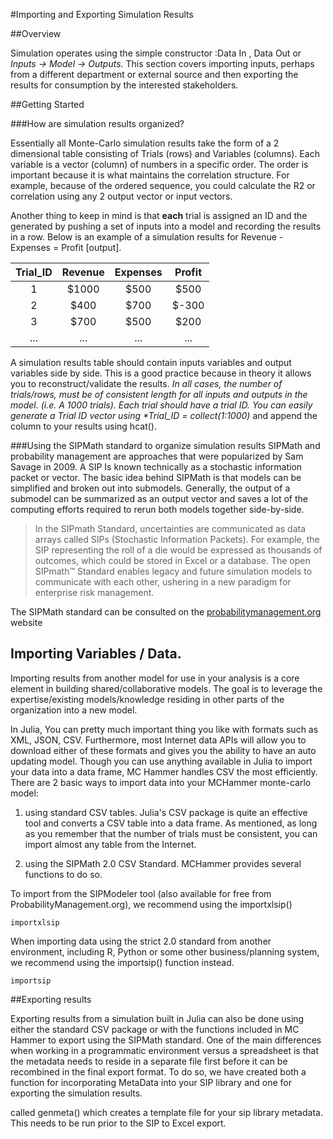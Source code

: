 #Importing and Exporting Simulation Results

##Overview

Simulation operates using the simple constructor :Data In , Data Out or *Inputs -> Model -> Outputs.*  This section covers importing inputs, perhaps from a different department or external source and then exporting the results for consumption by the interested stakeholders.

##Getting Started

###How are simulation results organized?

Essentially all Monte-Carlo simulation results take the form of a 2 dimensional table consisting of Trials (rows) and Variables (columns). Each variable is a vector (column) of numbers in a specific order. The order is important because it is what maintains the correlation structure. For example, because of the ordered sequence, you could calculate the R2 or correlation using any 2 output vector or input vectors.

Another thing to keep in mind is that **each** trial is assigned an ID and the generated by pushing a set of inputs into a model and recording the results in a row. Below is an example of a simulation results for Revenue - Expenses = Profit [output].

| Trial_ID | Revenue | Expenses | Profit |
|:--------:|:-------:|:--------:|:------:|
| 1        | $1000   | $500     | $500   |
| 2        | $400    | $700     | $-300  |
| 3        | $700    | $500     | $200   |
|...       | ...     |  ...     | ...    |


A simulation results table should contain inputs variables and output variables side by side. This is a good practice because in theory it allows you to reconstruct/validate the results. *_In all cases, the number of trials/rows, must be of consistent length for all inputs and outputs in the model. (i.e. A 1000 trials). Each trial should have a trial ID. You can easily generate a Trial ID vector using *Trial_ID = collect(1:1000)_* and append the column to your results using hcat().


###Using the SIPMath standard to organize simulation results
SIPMath and probability management are approaches that were popularized by Sam Savage in 2009. A SIP Is known technically as a stochastic information packet or vector. The basic idea behind SIPMath is that models can be simplified and broken out into submodels. Generally, the output of a submodel can be summarized as an output vector and saves a lot of the computing efforts required to rerun both models together side-by-side.

> In the SIPmath Standard, uncertainties are communicated as data arrays called SIPs (Stochastic Information Packets). For example, the SIP representing the roll of a die would be expressed as thousands of outcomes, which could be stored in Excel or a database. The open SIPmath™ Standard enables legacy and future simulation models to communicate with each other, ushering in a new paradigm for enterprise risk management.

The SIPMath standard can be consulted on the [probabilitymanagement.org](https://www.probabilitymanagement.org/20-standard) website


## Importing Variables / Data.

Importing results from another model for use in your analysis is a core element in building shared/collaborative models. The goal is to leverage the expertise/existing models/knowledge residing in other parts of the organization into a new model.

In Julia, You can pretty much important thing you like with formats such as XML, JSON, CSV. Furthermore, most Internet data APIs will allow you to download either of these formats and gives you the ability to have an auto updating model. Though you can use anything available in Julia to import your data into a data frame, MC Hammer handles CSV the most efficiently. There are 2 basic ways to import data into your MCHammer monte-carlo model:

1. using standard CSV tables. Julia's CSV package is quite an effective tool and converts a CSV table into a data frame. As mentioned, as long as you remember that the number of trials must be consistent, you can import almost any table from the Internet.

2. using the SIPMath 2.0 CSV Standard. MCHammer provides several functions to do so.

To import from the SIPModeler tool (also available for free from ProbabilityManagement.org), we recommend using the importxlsip()

```@docs
importxlsip
```

When importing data using the strict 2.0 standard from another environment, including R, Python or some other business/planning system, we recommend using the importsip() function instead.

```@docs
importsip
```

##Exporting results

Exporting results from a simulation built in Julia can also be done using either the standard CSV package or with the functions included in MC Hammer to export using the SIPMath standard. One of the main differences when working in a programmatic environment versus a spreadsheet is that the metadata needs to reside in a separate file first before it can be recombined in the final export format. To do so, we have created both a function for incorporating MetaData into your SIP library and one for exporting the simulation results.


called genmeta() which creates a template file for your sip library metadata. This needs to be run prior to the SIP to Excel export.
